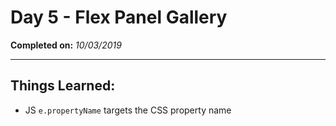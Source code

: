 # Day 5 - Flex Panel Gallery

**Completed on:** _10/03/2019_

---

## Things Learned:

-   JS `e.propertyName` targets the CSS property name
